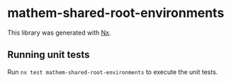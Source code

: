 # mathem-shared-root-environments

This library was generated with [Nx](https://nx.dev).

## Running unit tests

Run `nx test mathem-shared-root-environments` to execute the unit tests.
